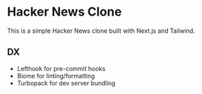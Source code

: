 # Hacker News Clone

This is a simple Hacker News clone built with Next.js and Tailwind.

## DX
- Lefthook for pre-commit hooks
- Biome for linting/formatting
- Turbopack for dev server bundling

